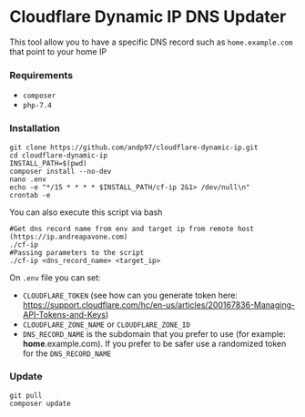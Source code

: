# Cloudflare Dynamic IP DNS Updater

This tool allow you to have a specific DNS record such as `home.example.com` that point to your home IP

### Requirements

- `composer`
- `php-7.4`

### Installation
```
git clone https://github.com/andp97/cloudflare-dynamic-ip.git
cd cloudflare-dynamic-ip
INSTALL_PATH=$(pwd)
composer install --no-dev
nano .env
echo -e "*/15 * * * * $INSTALL_PATH/cf-ip 2&1> /dev/null\n"
crontab -e
```

You can also execute this script via bash
```
#Get dns record name from env and target ip from remote host (https://ip.andreapavone.com) 
./cf-ip
#Passing parameters to the script
./cf-ip <dns_record_name> <target_ip>
```

On `.env` file you can set:
- `CLOUDFLARE_TOKEN` (see how can you generate token here: https://support.cloudflare.com/hc/en-us/articles/200167836-Managing-API-Tokens-and-Keys)
- `CLOUDFLARE_ZONE_NAME` or `CLOUDFLARE_ZONE_ID`
- `DNS_RECORD_NAME` is the subdomain that you prefer to use (for example: **home**.example.com). If you prefer to be safer use a randomized token for the `DNS_RECORD_NAME`


### Update
```
git pull
composer update
```

